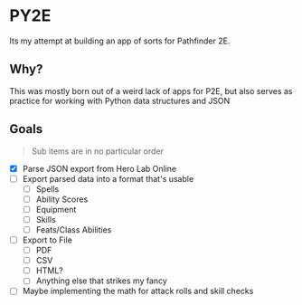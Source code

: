 # PY2E

Its my attempt at building an app of sorts for Pathfinder 2E.

## Why?

This was mostly born out of a weird lack of apps for P2E, but also serves as practice for working with Python data structures and JSON

## Goals
> Sub items are in no particular order

- [x] Parse JSON export from Hero Lab Online
- [ ] Export parsed data into a format that's usable
  - [ ] Spells
  - [ ] Ability Scores
  - [ ] Equipment
  - [ ] Skills
  - [ ] Feats/Class Abilities

- [ ] Export to File
  - [ ] PDF
  - [ ] CSV
  - [ ] HTML?
  - [ ] Anything else that strikes my fancy
 
 - [ ] Maybe implementing the math for attack rolls and skill checks
